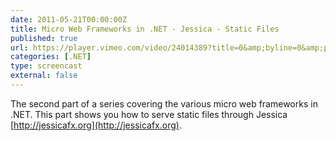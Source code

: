 ```yaml
---
date: 2011-05-21T00:00:00Z
title: Micro Web Frameworks in .NET - Jessica - Static Files
published: true
url: https://player.vimeo.com/video/24014389?title=0&amp;byline=0&amp;portrait=0
categories: [.NET]
type: screencast
external: false
---
```

The second part of a series covering the various micro web frameworks in .NET. This part shows you how to serve static files through Jessica [http://jessicafx.org](http://jessicafx.org).